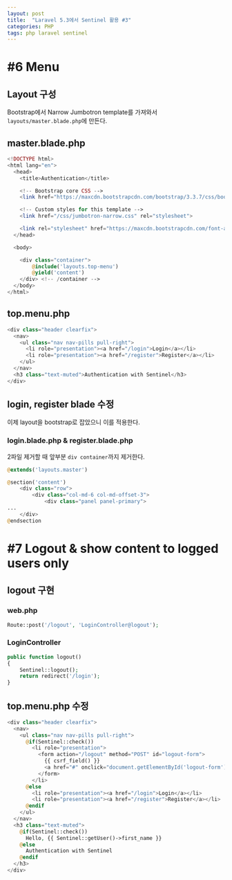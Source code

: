 ```yaml
---
layout: post
title:  "Laravel 5.3에서 Sentinel 활용 #3"
categories: PHP
tags: php laravel sentinel
---
```

# #6 Menu

## Layout 구성

Bootstrap에서 Narrow Jumbotron template를 가져와서 `layouts/master.blade.php`에 만든다.

## master.blade.php
```php
<!DOCTYPE html>
<html lang="en">
  <head>
    <title>Authentication</title>

    <!-- Bootstrap core CSS -->
    <link href="https://maxcdn.bootstrapcdn.com/bootstrap/3.3.7/css/bootstrap.min.css" rel="stylesheet">

    <!-- Custom styles for this template -->
    <link href="/css/jumbotron-narrow.css" rel="stylesheet">

    <link rel="stylesheet" href="https://maxcdn.bootstrapcdn.com/font-awesome/4.7.0/css/font-awesome.min.css">
  </head>

  <body>

    <div class="container">
        @include('layouts.top-menu')
        @yield('content')
    </div> <!-- /container -->
  </body>
</html>
```

## top.menu.php
```php
<div class="header clearfix">
  <nav>
    <ul class="nav nav-pills pull-right">
      <li role="presentation"><a href="/login">Login</a></li>
      <li role="presentation"><a href="/register">Register</a></li>
    </ul>
  </nav>
  <h3 class="text-muted">Authentication with Sentinel</h3>
</div>
```

## login, register blade 수정
이제 layout을 bootstrap로 잡았으니 이를 적용한다.

### login.blade.php & register.blade.php
2파일 제거할 때 앞부분 `div container`까지 제거한다.

```php
@extends('layouts.master')

@section('content')
    <div class="row">
        <div class="col-md-6 col-md-offset-3">
            <div class="panel panel-primary">
...
    </div>
@endsection
```


# #7 Logout & show content to logged users only

## logout 구현

### web.php
```php
Route::post('/logout', 'LoginController@logout');
```

### LoginController
```php
public function logout()
{
    Sentinel::logout();
    return redirect('/login');
}
```

## top.menu.php 수정
```php
<div class="header clearfix">
  <nav>
    <ul class="nav nav-pills pull-right">
      @if(Sentinel::check())
        <li role="presentation">
          <form action="/logout" method="POST" id="logout-form">
            {{ csrf_field() }}
            <a href="#" onclick="document.getElementById('logout-form').submit()">Logout</a>
          </form>
        </li>
      @else
        <li role="presentation"><a href="/login">Login</a></li>
        <li role="presentation"><a href="/register">Register</a></li>
      @endif
    </ul>
  </nav>
  <h3 class="text-muted">
    @if(Sentinel::check())
      Hello, {{ Sentinel::getUser()->first_name }}
    @else
      Authentication with Sentinel
    @endif
  </h3>
</div>
```
